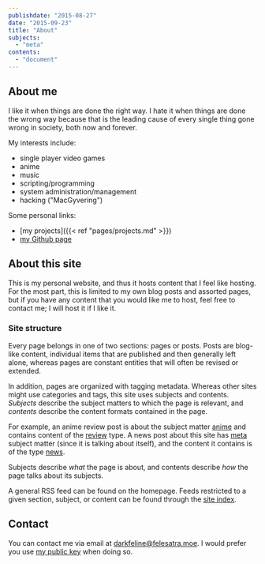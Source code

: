 ```yaml
---
publishdate: "2015-08-27"
date: "2015-09-23"
title: "About"
subjects:
  - "meta"
contents:
  - "document"
---
```


## About me

I like it when things are done the right way.  I hate it when things are done
the wrong way because that is the leading cause of every single thing gone wrong
in society, both now and forever.

My interests include:

- single player video games
- anime
- music
- scripting/programming
- system administration/management
- hacking ("MacGyvering")

Some personal links:

- [my projects]({{< ref "pages/projects.md" >}})
- [my Github page][Github]

[Github]: https://github.com/darkfeline

## About this site

This is my personal website, and thus it hosts content that I feel like hosting.
For the most part, this is limited to my own blog posts and assorted pages, but
if you have any content that you would like me to host, feel free to contact me;
I will host it if I like it.

### Site structure

Every page belongs in one of two sections: pages or posts.  Posts are blog-like
content, individual items that are published and then generally left alone,
whereas pages are constant entities that will often be revised or extended.

In addition, pages are organized with tagging metadata.  Whereas other sites
might use categories and tags, this site uses subjects and contents.
<dfn>Subjects</dfn> describe the subject matters to which the page is relevant,
and <dfn>contents</dfn> describe the content formats contained in the page.

For example, an anime review post is about the subject matter [anime](/subjects/anime) and
contains content of the [review](/contents/review) type.  A news post about this
site has [meta](/subjects/meta) subject matter (since it is talking about
itself), and the content it contains is of the type [news](/contents/news).

Subjects describe *what* the page is about, and contents describe *how* the page
talks about its subjects.

A general RSS feed can be found on the homepage.  Feeds restricted to a given
section, subject, or content can be found through the
[site index](/page/site-index).

## Contact

You can contact me via email at [darkfeline@felesatra.moe][email].  I would
prefer you use [my public key][key] when doing so.

[email]: mailto:darkfeline@felesatra.moe
[key]: https://sks-keyservers.net/pks/lookup?op=get&search=0x871AC6C82D45F74D
